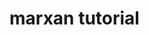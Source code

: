 marxan tutorial
============



<!--
%\VignetteEngine{knitr::knitr}
%\VignetteIndexEntry{marxan R package tutorial}
-->


